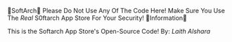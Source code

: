 🔴SoftArch🔴
Please Do Not Use Any Of The Code Here! Make Sure You Use The *Real* S0ftarch App Store For Your Security!
🔴Information🔵

This is the Softarch App Store's Open-Source Code!
By: *Laith Alshara*
